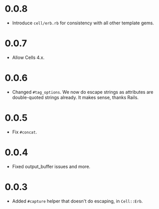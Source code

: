 # 0.0.8

* Introduce `cell/erb.rb` for consistency with all other template gems.

# 0.0.7

* Allow Cells 4.x.

# 0.0.6

* Changed `#tag_options`. We now do escape strings as attributes are double-quoted strings already. It makes sense, thanks Rails.

# 0.0.5

* Fix `#concat`.

# 0.0.4

* Fixed output_buffer issues and more.

# 0.0.3

* Added `#capture` helper that doesn't do escaping, in `Cell::Erb`.
